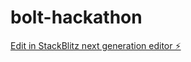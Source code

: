 # bolt-hackathon

[Edit in StackBlitz next generation editor ⚡️](https://stackblitz.com/~/github.com/adamblackman/bolt-hackathon)